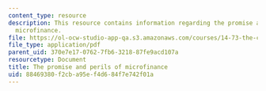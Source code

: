 ```yaml
---
content_type: resource
description: This resource contains information regarding the promise and perils of
  microfinance.
file: https://ol-ocw-studio-app-qa.s3.amazonaws.com/courses/14-73-the-challenge-of-world-poverty-spring-2011/88469380f2cba95ef4d684f7e742f01a_MIT14_73S11_Lec19_slides.pdf
file_type: application/pdf
parent_uid: 370e7e17-0762-7fb6-3218-87fe9acd107a
resourcetype: Document
title: The promise and perils of microfinance
uid: 88469380-f2cb-a95e-f4d6-84f7e742f01a
---
```

